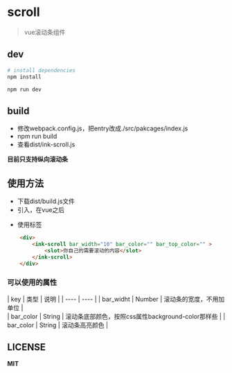 # scroll

> vue滚动条组件

## dev

``` bash
# install dependencies
npm install

npm run dev

```

## build

- 修改webpack.config.js，把entry改成./src/pakcages/index.js
- npm run build
- 查看dist/ink-scroll.js 



**目前只支持纵向滚动条**


## 使用方法

- 下载dist/build.js文件
- 引入，在vue之后
    > <script type="text/javascript" src="build.js"></script>
- 使用标签
``` html
    <div>
        <ink-scroll bar_width="10" bar_color="" bar_top_color="" >
            <slot>你自己的需要滚动的内容</slot>
        </ink-scroll>
    </div>
```

### 可以使用的属性


| key | 类型 | 说明 | 
| ---- | ---- | 
| bar_widht | Number |  滚动条的宽度，不用加单位 |  
| bar_color | String | 滚动条底部颜色，按照css属性background-color那样些 | 
| bar_color | String | 滚动条高亮颜色 | 

## LICENSE

**MIT**
